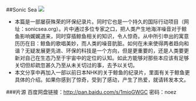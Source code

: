 ##Sonic Sea
![](http://docuwiki.net/images/b/b6/Sonic-Sea-Cover.jpg)
- 本篇是一部屡获殊荣的环保纪录片。同时它也是一个持久的国际行动项目（网址：sonicsea.org）。片中通过多位专家之口，把人类产生地海洋噪音对于鲸鱼影响娓娓道来，同时穿插鲸鱼相关的知识，令人惊奇。从中所引申出的寓意历历在目：鲸鱼的歌唱美妙，而人类的噪音肮脏。如何在未来使得两者趋向和谐？无疑发展更先进、环保的科技是一个方向，但是更重要的，还是人类要更新对自己在生态乃至于宇宙中的定位的认知。如此方能够对那些本应该有足够关切但却疏忽甚久乃至从未关切过的事，去予以关切。
- 本文分享中再加入一部以前日本NHK的关于鲸鱼的纪录片，里面有关于鲸鱼更具体的介绍。如果你感到了惊奇，受到了感动，产生了热爱，就请转发本文。

###片源
百度网盘链接：<a href="http://pan.baidu.com/s/1mioGWGC">http://pan.baidu.com/s/1mioGWGC</a> 密码：noez
